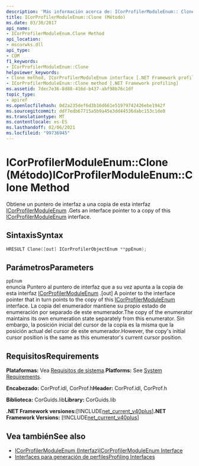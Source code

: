 ```yaml
---
description: 'Más información acerca de: ICorProfilerModuleEnum:: Clone (método)'
title: ICorProfilerModuleEnum::Clone (Método)
ms.date: 03/30/2017
api_name:
- ICorProfilerModuleEnum.Clone Method
api_location:
- mscorwks.dll
api_type:
- COM
f1_keywords:
- ICorProfilerModuleEnum::Clone
helpviewer_keywords:
- Clone method, ICorProfilerModuleEnum interface [.NET Framework profiling]
- ICorProfilerModuleEnum::Clone method [.NET Framework profiling]
ms.assetid: 7dec7e36-8d88-416d-b437-abf98b76c1df
topic_type:
- apiref
ms.openlocfilehash: 0d2a235def6d3b16d661e51979742426ebe1942f
ms.sourcegitcommit: ddf7edb67715a5b9a45e3dd44536dabc153c1de0
ms.translationtype: MT
ms.contentlocale: es-ES
ms.lasthandoff: 02/06/2021
ms.locfileid: "99736945"
---
```

# <a name="icorprofilermoduleenumclone-method"></a><span data-ttu-id="a84fb-103">ICorProfilerModuleEnum::Clone (Método)</span><span class="sxs-lookup"><span data-stu-id="a84fb-103">ICorProfilerModuleEnum::Clone Method</span></span>

<span data-ttu-id="a84fb-104">Obtiene un puntero de interfaz a una copia de esta interfaz [ICorProfilerModuleEnum](icorprofilermoduleenum-interface.md) .</span><span class="sxs-lookup"><span data-stu-id="a84fb-104">Gets an interface pointer to a copy of this [ICorProfilerModuleEnum](icorprofilermoduleenum-interface.md) interface.</span></span>  
  
## <a name="syntax"></a><span data-ttu-id="a84fb-105">Sintaxis</span><span class="sxs-lookup"><span data-stu-id="a84fb-105">Syntax</span></span>  
  
```cpp  
HRESULT Clone([out] ICorProfilerObjectEnum **ppEnum);  
```  
  
## <a name="parameters"></a><span data-ttu-id="a84fb-106">Parámetros</span><span class="sxs-lookup"><span data-stu-id="a84fb-106">Parameters</span></span>  

 `ppEnum`  
 <span data-ttu-id="a84fb-107">enuncia Puntero al puntero de interfaz que a su vez apunta a la copia de esta interfaz [ICorProfilerModuleEnum](icorprofilermoduleenum-interface.md) .</span><span class="sxs-lookup"><span data-stu-id="a84fb-107">[out] A pointer to the interface pointer that in turn points to the copy of this [ICorProfilerModuleEnum](icorprofilermoduleenum-interface.md) interface.</span></span> <span data-ttu-id="a84fb-108">La copia del enumerador mantiene su propio estado de enumeración por separado de este enumerador.</span><span class="sxs-lookup"><span data-stu-id="a84fb-108">The copy of the enumerator maintains its own enumeration state separately from this enumerator.</span></span> <span data-ttu-id="a84fb-109">Sin embargo, la posición inicial del cursor de la copia es la misma que la posición actual del cursor de este enumerador.</span><span class="sxs-lookup"><span data-stu-id="a84fb-109">However, the copy's initial cursor position is the same as this enumerator's current cursor position.</span></span>  
  
## <a name="requirements"></a><span data-ttu-id="a84fb-110">Requisitos</span><span class="sxs-lookup"><span data-stu-id="a84fb-110">Requirements</span></span>  

 <span data-ttu-id="a84fb-111">**Plataformas:** Vea [Requisitos de sistema](../../get-started/system-requirements.md).</span><span class="sxs-lookup"><span data-stu-id="a84fb-111">**Platforms:** See [System Requirements](../../get-started/system-requirements.md).</span></span>  
  
 <span data-ttu-id="a84fb-112">**Encabezado:** CorProf.idl, CorProf.h</span><span class="sxs-lookup"><span data-stu-id="a84fb-112">**Header:** CorProf.idl, CorProf.h</span></span>  
  
 <span data-ttu-id="a84fb-113">**Biblioteca:** CorGuids.lib</span><span class="sxs-lookup"><span data-stu-id="a84fb-113">**Library:** CorGuids.lib</span></span>  
  
 <span data-ttu-id="a84fb-114">**.NET Framework versiones:**[!INCLUDE[net_current_v40plus](../../../../includes/net-current-v40plus-md.md)]</span><span class="sxs-lookup"><span data-stu-id="a84fb-114">**.NET Framework Versions:** [!INCLUDE[net_current_v40plus](../../../../includes/net-current-v40plus-md.md)]</span></span>  
  
## <a name="see-also"></a><span data-ttu-id="a84fb-115">Vea también</span><span class="sxs-lookup"><span data-stu-id="a84fb-115">See also</span></span>

- [<span data-ttu-id="a84fb-116">ICorProfilerModuleEnum (Interfaz)</span><span class="sxs-lookup"><span data-stu-id="a84fb-116">ICorProfilerModuleEnum Interface</span></span>](icorprofilermoduleenum-interface.md)
- [<span data-ttu-id="a84fb-117">Interfaces para generación de perfiles</span><span class="sxs-lookup"><span data-stu-id="a84fb-117">Profiling Interfaces</span></span>](profiling-interfaces.md)
